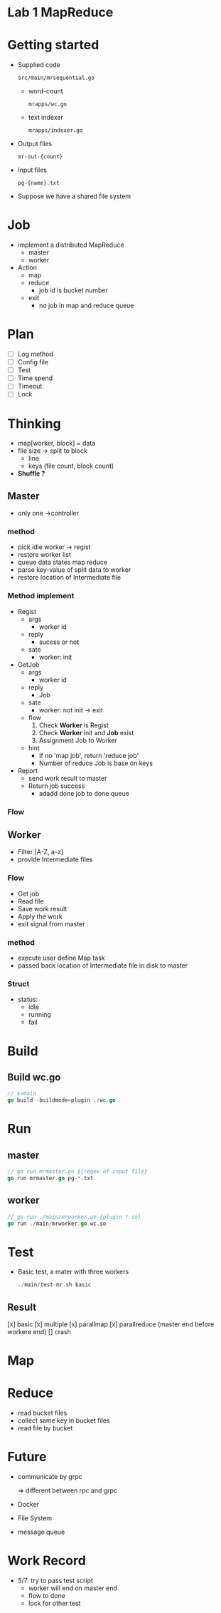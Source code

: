 # Lab 1 MapReduce

# **Getting started**

- Supplied code
    
    ```
    src/main/mrsequential.go
    ```
    
    - word-count
        
        ```
        mrapps/wc.go
        ```
        
    - text indexer
        
        ```
        mrapps/indexer.go
        ```
        
- Output files
    
    ```
    mr-out-{count}
    ```
    
- Input files
    
    ```
    pg-{name}.txt
    ```
    
- Suppose we have a shared file system

# Job

- implement a distributed MapReduce
    - master
    - worker
- Action
    - map
    - reduce
        - job id is bucket number
    - exit
        - no job in map and reduce queue

# Plan

- [ ]  Log method
- [ ]  Config file
- [ ]  Test
- [ ]  Time spend
- [ ]  Timeout
- [ ]  Lock

# Thinking

- map[worker, block] = data
- file size → split to block
    - line
    - keys (file count, block count)
- **Shuffle ?**

## Master

- only one →controller

### method

- pick idle worker → regist
- restore worker list
- queue data states map reduce
- parse key-value of split data to worker
- restore location of Intermediate file

### Method implement

- Regist
    - args
        - worker id
    - reply
        - sucess or not
    - sate
        - worker: init
- GetJob
    - args
        - worker id
    - reply
        - Job
    - sate
        - worker: not init → exit
    - flow
        1. Check **Worker** is Regist
        2. Check **Worker** init and **Job** exist
        3. Assignment Job to Worker
    - hint
        - If no 'map job', return 'reduce job'
        - Number of reduce Job is base on keys
- Report
    - send work result to master
    - Return job success
        - adadd done job to done queue

### Flow

## Worker

- Filter [A-Z, a-z]
- provide Intermediate files

### Flow

- Get job
- Read file
- Save work result
- Apply the work
- exit signal from master

### method

- execute user define Map task
- passed back location of Intermediate file in disk to master

### Struct

- status:
    - idle
    - running
    - fail

# Build

## Build wc.go

```go
// $>main
go build -buildmode=plugin ./wc.go
```

# Run

## master

```go
// go run mrmaster.go ${regex of input file}
go run mrmaster.go pg-*.txt
```

## worker

```go
// go run ./main/mrworker.go {plugin *.so}
go run ./main/mrworker.go wc.so
```

# Test

- Basic test, a mater with three workers
    
    ```go
    ./main/test-mr.sh basic
    ```

## Result

[x] basic
[x] multiple
[x] parallmap
[x] parallreduce (master end before workere end)
[] crash

# Map

# Reduce

- read bucket files
- collect same key in bucket files
- read file by bucket

# Future

- communicate by grpc
    
    ⇒ different between rpc and grpc
    
- Docker
- File System
- message queue

# Work Record

- 5/7: try to pass test script
    - worker will end on master end
    - flow to done
    - lock for other test